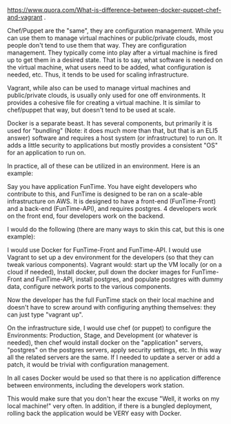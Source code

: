 https://www.quora.com/What-is-difference-between-docker-puppet-chef-and-vagrant . 


Chef/Puppet are the "same", they are configuration management. While you can use them to manage virtual machines or public/private clouds, most people don't tend to use them that way. They are configuration management. They typically come into play after a virtual machine is fired up to get them in a desired state. That is to say, what software is needed on the virtual machine, what users need to be added, what configuration is needed, etc. Thus, it tends to be used for scaling infrastructure.

Vagrant, while also can be used to manage virtual machines and public/private clouds, is usually only used for one off environments. It provides a cohesive file for creating a virtual machine. It is similar to chef/puppet that way, but doesn't tend to be used at scale.

Docker is a separate beast. It has several components, but primarily it is used for "bundling" (Note: it does much more than that, but that is an ELI5 answer) software and requires a host system (or infrastructure) to run on. It adds a little security to applications but mostly provides a consistent "OS" for an application to run on.

In practice, all of these can be utilized in an environment. Here is an example:

Say you have application FunTime. You have eight developers who contribute to this, and FunTime is designed to be ran on a scale-able infrastructure on AWS. It is designed to have a front-end (FunTime-Front) and a back-end (FunTime-API), and requires postgres. 4 developers work on the front end, four developers work on the backend.

I would do the following (there are many ways to skin this cat, but this is one example):

I would use Docker for FunTime-Front and FunTime-API. I would use Vagrant to set up a dev environment for the developers (so that they can tweak various components). Vagrant would: start up the VM locally (or on a cloud if needed), Install docker, pull down the docker images for FunTime-Front and FunTime-API, install postgres, and populate postgres with dummy data, configure network ports to the various components.

Now the developer has the full FunTime stack on their local machine and doesn't have to screw around with configuring anything themselves: they can just type "vagrant up".

On the infrastructure side, I would use chef (or puppet) to configure the Environments: Production, Stage, and Development (or whatever is needed), then chef would install docker on the "application" servers, "postgres" on the postgres servers, apply security settings, etc. In this way all the related servers are the same. If I needed to update a server or add a patch, it would be trivial with configuration management.

In all cases Docker would be used so that there is no application difference between environments, including the developers work station.

This would make sure that you don't hear the excuse "Well, it works on my local machine!" very often. In addition, if there is a bungled deployment, rolling back the application would be VERY easy with Docker.
